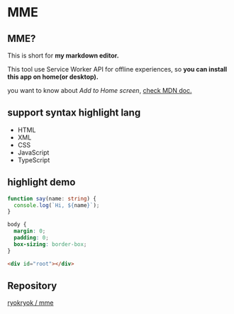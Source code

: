 # MME

## MME?

This is short for **my markdown editor.**

This tool use Service Worker API for offline experiences, so **you can install this app on home(or desktop).**

you want to know about _Add to Home screen_, [check MDN doc.](https://developer.mozilla.org/en-US/docs/Web/Progressive_web_apps/Add_to_home_screen)

## support syntax highlight lang

- HTML
- XML
- CSS
- JavaScript
- TypeScript

## highlight demo

```ts
function say(name: string) {
  console.log(`Hi, ${name}`);
}
```

```css
body {
  margin: 0;
  padding: 0;
  box-sizing: border-box;
}
```

```html
<div id="root"></div>
```

## Repository

[ryokryok / mme](https://github.com/ryokryok/mme)
